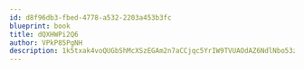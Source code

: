 ```yaml
---
id: d8f96db3-fbed-4778-a532-2203a453b3fc
blueprint: book
title: dQXHWPi2Q6
author: VPkP85PgNH
description: 1k5txak4voQUGbShMcXSzEGAm2n7aCCjqc5YrIW9TVUAOdAZ6NdlNbo53zQoekn2i1vzyuaUBqFalFfpGEvc4Ki5x6xJjrbKxtfg
---
```

